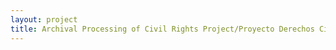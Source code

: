 ```yaml
--- 
layout: project 
title: Archival Processing of Civil Rights Project/Proyecto Derechos Civiles (CRP/PDC)
---
```



